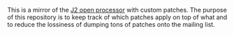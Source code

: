 This is a mirror of the [J2 open processor](http://j-core.org/) with custom patches. The purpose of this repository is to keep track of which patches apply on top of what and to reduce the lossiness of dumping tons of patches onto the mailing list.
